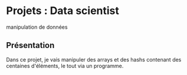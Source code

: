 # Projets : Data scientist

manipulation de données

## Présentation
Dans ce projet, je vais manipuler des arrays et des hashs contenant des centaines d'éléments, le tout via un programme.